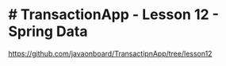 # # TransactionApp - Lesson 12 - Spring Data
https://github.com/javaonboard/TransactipnApp/tree/lesson12